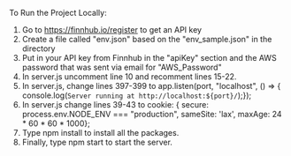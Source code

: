 To Run the Project Locally:

1.  Go to https://finnhub.io/register to get an API key
2.  Create a file called "env.json" based on the "env_sample.json" in the directory
3.  Put in your API key from Finnhub in the "apiKey" section and the AWS password that was sent via email for "AWS_Password"
4.  In server.js uncomment line 10 and recomment lines 15-22. 
5.  In server.js, change lines 397-399 to app.listen(port, "localhost", () => { console.log(`Server running at http://localhost:${port}/`);});
6.  In server.js change lines 39-43 to cookie: { secure: process.env.NODE_ENV === "production", sameSite: 'lax', maxAge: 24 * 60 * 60 * 1000};
7.  Type npm install to install all the packages.
8.  Finally, type npm start to start the server.
